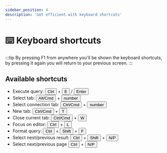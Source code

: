 ```yaml
---
sidebar_position: 4
description: 'Get efficient with keyboard shortcuts'
---
```


# ⌨️ Keyboard shortcuts

:::tip 
By pressing F1 from anywhere you'll be shown the keyboard shortcuts, by pressing it again you will return to your previous screen.
:::

## Available shortcuts

- Execute query: <button>Ctrl</button> + <button>E</button> / <button>Enter</button>
- Select tab: <button>Alt/Cmd</button> + <button>number</button>
- Select connection tab: <button>Ctrl/Cmd</button> + <button>number</button>
- New tab: <button>Ctrl/Cmd</button> + <button>T</button>
- Close current tab: <button>Ctrl/Cmd</button> + <button>W</button> 
- Focus on editor: <button>Ctrl</button> + <button>L</button> 
- Format query: <button>Ctrl</button> + <button>Shift</button> + <button>F</button> 
- Select next/previous result: <button>Ctrl</button> + <button>Shift</button> +  <button>N/P</button>
- Select next/previous page <button>Ctrl</button> + <button>N/P</button>

